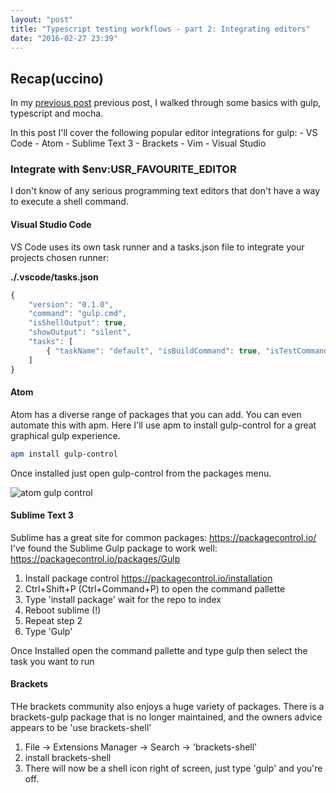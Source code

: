 ```yaml
---
layout: "post"
title: "Typescript testing workflows - part 2: Integrating editors"
date: "2016-02-27 23:39"
---
```


## Recap(uccino)
In my [previous post]('2016-02-27-typescript-testing-workflow-part1-mocha.html') previous post, I walked through some basics with gulp, typescript and mocha.

In this post I'll cover the following popular editor integrations for gulp:
    - VS Code
    - Atom
    - Sublime Text 3
    - Brackets
    - Vim
    - Visual Studio

### Integrate with $env:USR_FAVOURITE_EDITOR
I don't know of any serious programming text editors that don't have a way to execute a shell command.

#### Visual Studio Code
VS Code uses its own task runner and a tasks.json file to integrate your projects chosen runner:

**./.vscode/tasks.json**

```javascript
{
    "version": "0.1.0",
    "command": "gulp.cmd",
    "isShellOutput": true,
    "showOutput": "silent",
    "tasks": [
        { "taskName": "default", "isBuildCommand": true, "isTestCommand": true, "problemMatcher": "$gulp-tsc" },
    ]
}
```
#### Atom
Atom has a diverse range of packages that you can add. You can even automate this with apm. Here I'll use apm to install gulp-control for a great graphical gulp experience.

```bash
apm install gulp-control
```

Once installed just open gulp-control from the packages menu.

![atom gulp control]('assets/atom-gulp-control.png')

#### Sublime Text 3

Sublime has a great site for common packages: https://packagecontrol.io/
I've found the Sublime Gulp package to work well: https://packagecontrol.io/packages/Gulp
1. Install package control https://packagecontrol.io/installation
2. Ctrl+Shift+P (Ctrl+Command+P) to open the command pallette
3. Type 'install package' wait for the repo to index
4. Reboot sublime (!)
5. Repeat step 2
6. Type 'Gulp'

Once Installed open the command pallette and type gulp then select the task you want to run

#### Brackets

THe brackets community also enjoys a huge variety of packages.
There is a brackets-gulp package that is no longer maintained, and the owners advice appears to be 'use brackets-shell'

1. File -> Extensions Manager -> Search -> 'brackets-shell'
2. install brackets-shell
3. There will now be a shell icon right of screen, just type 'gulp' and you're off.
